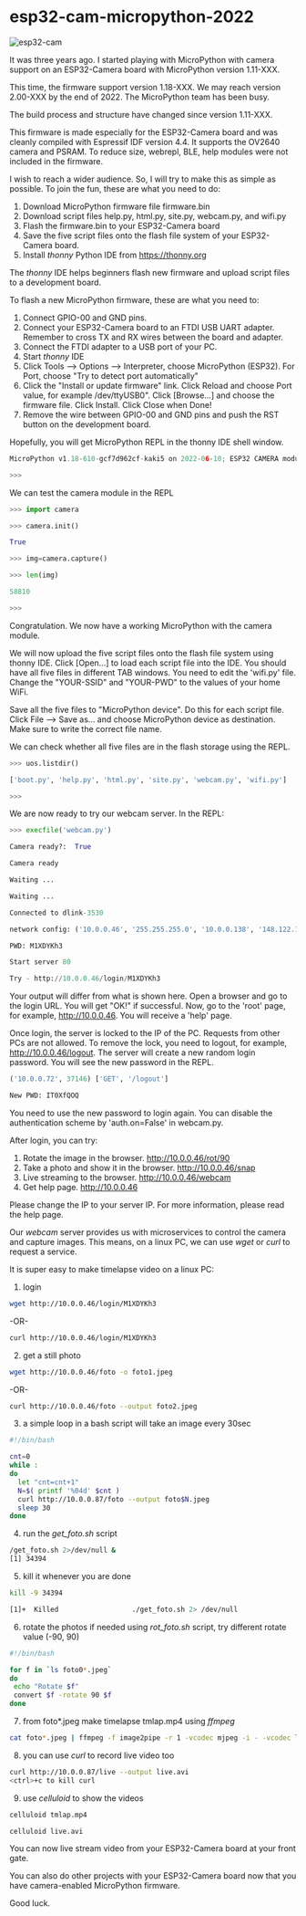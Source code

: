 
# esp32-cam-micropython-2022


![esp32-cam](IMG_20220613_231019-01.jpeg)

It was three years ago. I started playing with MicroPython with camera support on an ESP32-Camera board with MicroPython version 1.11-XXX.


This time, the firmware support version 1.18-XXX. We may reach version 2.00-XXX by the end of 2022. The MicroPython team has been busy.


The build process and structure have changed since version 1.11-XXX.


This firmware is made especially for the ESP32-Camera board and was cleanly compiled with Espressif IDF version 4.4. It supports the OV2640 camera and PSRAM. To reduce size, webrepl, BLE, help modules were not included in the firmware.


I wish to reach a wider audience. So, I will try to make this as simple as possible. To join the fun, these are what you need to do:

 1. Download MicroPython firmware file firmware.bin
 2. Download script files help.py,  html.py,  site.py,  webcam.py, and  wifi.py
 3. Flash the firmware.bin to your ESP32-Camera board
 4. Save the five script files onto the flash file system of your ESP32-Camera board.
 5. Install *thonny* Python IDE from https://thonny.org

The *thonny* IDE helps beginners flash new firmware and upload script files to a development board.


To flash a new MicroPython firmware, these are what you need to:

 1. Connect GPIO-00 and GND pins. 
 2. Connect your ESP32-Camera board to an FTDI USB UART adapter. Remember to cross TX and RX wires between the board and adapter.
 3. Connect the FTDI adapter to a USB port of your PC.
 4. Start *thonny* IDE
 5. Click Tools --> Options --> Interpreter, choose MicroPython (ESP32). For Port, choose "Try to detect port automatically"
 6. Click the "Install or update firmware" link. Click Reload and choose Port value, for example /dev/ttyUSB0". Click [Browse...] and choose the firmware file. Click Install. Click Close when Done!
 7. Remove the wire between GPIO-00 and GND pins and push the RST button on the development board.

Hopefully, you will get MicroPython REPL in the thonny IDE shell window.


```python
MicroPython v1.18-610-gcf7d962cf-kaki5 on 2022-06-10; ESP32 CAMERA module (KAKI5) with ESP32

>>> 
```

We can test the camera module in the REPL

```python
>>> import camera

>>> camera.init()

True

>>> img=camera.capture()

>>> len(img)

58810

>>>
```


Congratulation. We now have a working MicroPython with the camera module.


We will now upload the five script files onto the flash file system using thonny IDE. Click [Open...] to load each script file into the IDE. You should have all five files in different TAB windows. You need to edit the 'wifi.py' file. Change the "YOUR-SSID" and "YOUR-PWD" to the values of your home WiFi.

Save all the five files to "MicroPython device". Do this for each script file. Click File --> Save as... and choose MicroPython device as destination. Make sure to write the correct file name.


We can check whether all five files are in the flash storage using the REPL.


```python
>>> uos.listdir()

['boot.py', 'help.py', 'html.py', 'site.py', 'webcam.py', 'wifi.py']

>>>
```


We are now ready to try our webcam server. In the REPL:

```python
>>> execfile('webcam.py')

Camera ready?:  True

Camera ready

Waiting ...

Waiting ...

Connected to dlink-3530

network config: ('10.0.0.46', '255.255.255.0', '10.0.0.138', '148.122.164.253')

PWD: M1XDYKh3

Start server 80

Try - http://10.0.0.46/login/M1XDYKh3
```


Your output will differ from what is shown here. Open a browser and go to the login URL. You will get "OK!" if successful. Now, go to the 'root' page, for example, http://10.0.0.46. You will receive a 'help' page.


Once login, the server is locked to the IP of the PC. Requests from other PCs are not allowed. To remove the lock, you need to logout, for example, http://10.0.0.46/logout. The server will create a new random login password. You will see the new password in the REPL.


```python
('10.0.0.72', 37146) ['GET', '/logout']

New PWD: IT0XfQOQ
```


You need to use the new password to login again. You can disable the authentication scheme by 'auth.on=False' in webcam.py.


After login, you can try:

 1. Rotate the image in the browser. http://10.0.0.46/rot/90
 2. Take a photo and show it in the browser. http://10.0.0.46/snap
 3. Live streaming to the browser. http://10.0.0.46/webcam
 4. Get help page. http://10.0.0.46

Please change the IP to your server IP. For more information, please read the help page.

Our *webcam* server provides us with microservices to control the camera and
capture images. This means, on a linux PC, we can use *wget* or *curl* to request a service.

It is super easy to make timelapse video on a linux PC:

 1. login
```bash
wget http://10.0.0.46/login/M1XDYKh3
```
-OR-
```bash
curl http://10.0.0.46/login/M1XDYKh3
```
 2. get a still photo
```bash
wget http://10.0.0.46/foto -o foto1.jpeg
```
-OR-
```bash
curl http://10.0.0.46/foto --output foto2.jpeg
```
 3. a simple loop in a bash script will take an image every 30sec
```bash
#!/bin/bash

cnt=0
while :
do
  let "cnt=cnt+1"
  N=$( printf '%04d' $cnt )
  curl http://10.0.0.87/foto --output foto$N.jpeg
  sleep 30
done
```
 4. run the *get_foto.sh* script
```bash
/get_foto.sh 2>/dev/null &
[1] 34394
```
 5. kill it whenever you are done
```bash
kill -9 34394

[1]+  Killed                  ./get_foto.sh 2> /dev/null
```
 6. rotate the photos if needed using *rot_foto.sh* script, try different rotate value (-90, 90)
```bash
#!/bin/bash

for f in `ls foto0*.jpeg`
do
 echo "Rotate $f"
 convert $f -rotate 90 $f
done
```
 7. from foto\*.jpeg make timelapse tmlap.mp4 using *ffmpeg*
```bash
cat foto*.jpeg | ffmpeg -f image2pipe -r 1 -vcodec mjpeg -i - -vcodec libx264 tmlap.mp4
```
 8. you can use *curl* to record live video too
```bash
curl http://10.0.0.87/live --output live.avi
<ctrl>+c to kill curl
```
 9. use *celluloid* to show the videos
```bash
celluloid tmlap.mp4

celluloid live.avi
```

You can now live stream video from your ESP32-Camera board at your front gate.

You can also do other projects with your ESP32-Camera board now that you have camera-enabled MicroPython firmware. 

Good luck.

